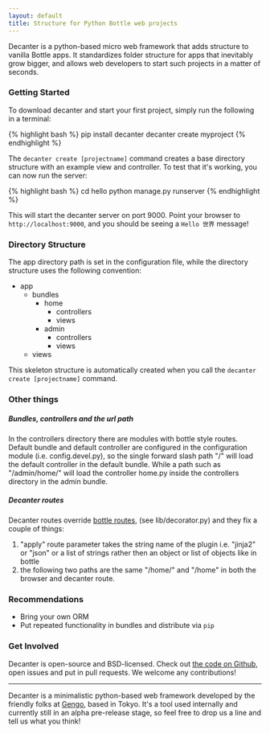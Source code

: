 ```yaml
---
layout: default
title: Structure for Python Bottle web projects
---
```

Decanter is a python-based micro web framework that adds structure to vanilla Bottle apps. It  standardizes folder structure for apps that inevitably grow bigger, and allows web developers to start such projects in a matter of seconds.

### Getting Started

To download decanter and start your first project, simply run the following in a terminal:

{% highlight bash %}
pip install decanter
decanter create myproject
{% endhighlight %}

The `decanter create [projectname]` command creates a base directory structure with an example view and controller. To test that it's working, you can now run the server:

{% highlight bash %}
cd hello
python manage.py runserver
{% endhighlight %}

This will start the decanter server on port 9000. Point your browser to `http://localhost:9000`, and you should be seeing a `Hello 世界` message!

### Directory Structure

The app directory path is set in the configuration file, while the directory structure uses the following convention:

* app
    - bundles
        - home
            - controllers
            - views
        - admin
            - controllers
            - views
    - views

This skeleton structure is automatically created when you call the `decanter create [projectname]` command.

### Other things

##### Bundles, controllers and the url path
In the controllers directory there are modules with bottle style routes. Default bundle and default controller are configured in the configuration module (i.e. config.devel.py), so the single forward slash path "/" will load the default controller in the default bundle.
While a path such as "/admin/home/" will load the controller home.py inside the controllers directory in the admin bundle.

##### Decanter routes

Decanter routes override [bottle routes](http://bottlepy.org/docs/stable/tutorial.html#request-routing), (see lib/decorator.py) and they fix a couple of things:

1. "apply" route parameter takes the string name of the plugin i.e. "jinja2" or "json" or a list of strings rather then an object or list of objects like in bottle
2. the following two paths are the same "/home/" and "/home" in both the browser and decanter route.

### Recommendations

 - Bring your own ORM
 - Put repeated functionality in bundles and distribute via `pip`

### Get Involved

Decanter is open-source and BSD-licensed. Check out [the code on Github](https://github.com/gengo/decanter), open issues and put in pull requests. We welcome any contributions!

---------------------------------------

Decanter is a minimalistic python-based web framework developed by the friendly folks at [Gengo](http://gengo.com), based in Tokyo. It's a tool used internally and currently still in an alpha pre-release stage, so feel free to drop us a line and tell us what you think!
